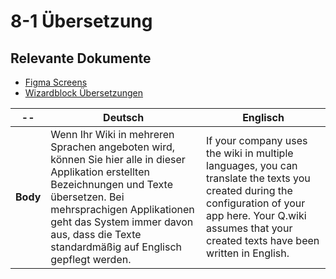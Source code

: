 # 8-1 Übersetzung

## Relevante Dokumente

* [Figma Screens](https://www.figma.com/file/ObpEGoczbPSUsnoH7aPFLbdy/Workflow-Generator-Screens?node-id=93%3A963)
* [Wizardblock Übersetzungen](../modals/8-1_wizard-translation.md)

-- | Deutsch | Englisch
---|---|---
**Body** | Wenn Ihr Wiki in mehreren Sprachen angeboten wird, können Sie hier alle in dieser Applikation erstellten Bezeichnungen und Texte übersetzen. Bei mehrsprachigen Applikationen geht das System immer davon aus, dass die Texte standardmäßig auf Englisch gepflegt werden. | If your company uses the wiki in multiple languages, you can translate the texts you created during the configuration of your app here. Your Q.wiki assumes that your created texts have been written in English.
